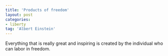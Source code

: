 ```yaml
---
title: 'Products of freedom'
layout: post
categories:
- liberty
tag: 'Albert Einstein'
---
```


Everything that is really great and inspiring is created by the individual who can labor in freedom.